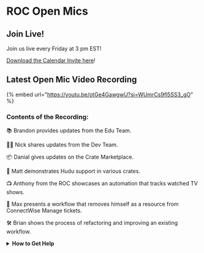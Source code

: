 # ROC Open Mics

## **Join Live!**

Join us live every Friday at 3 pm EST!

&#x20;[Download the Calendar Invite here](https://engine.rewst.io/webhooks/custom/trigger/02eb02e2-1177-43d9-9e13-8547414979fc/c47fdd7f-4075-47a8-ba92-94e790e67c06?request\_type=open\_mic\_link&)!

## Latest Open Mic Video Recording

{% embed url="https://youtu.be/otGe4GawgwU?si=WUmrCs9fl5SS3_gO" %}

### Contents of the Recording:

📚 Brandon provides updates from the Edu Team.&#x20;

👨‍💻 Nick shares updates from the Dev Team.&#x20;

📦 Danial gives updates on the Crate Marketplace.&#x20;

🔧 Matt demonstrates Hudu support in various crates.&#x20;

📺 Anthony from the ROC showcases an automation that tracks watched TV shows.&#x20;

🔄 Max presents a workflow that removes himself as a resource from ConnectWise Manage tickets.&#x20;

🛠️ Brian shows the process of refactoring and improving an existing workflow.





<details>

<summary><strong>How to Get Help</strong></summary>

* 💬 Chat (Discord): [https://discord.gg/rewst​​ ](https://discord.gg/rewst%E2%80%8B%E2%80%8B)
  * Private #\{{ msp \}} channel
  * \#the-kewp
* 🎫 Submit Tickets to: the\_roc@rewst.io
* 📝 Feature Request + Integration Requests: [https://rewst.canny.io/](https://rewst.canny.io/)

**CLUCK UNIVERSITY – REWST TRAINING:**&#x20;

* 👨‍🏫 Live Instructor-Led Training: [https://calendly.com/cluck-u/](https://calendly.com/cluck-u/)
* 🏁 Rewst Foundations Training: [https://docs.rewst.help/cluck-university/rewst-foundations-10x](https://docs.rewst.help/cluck-university/rewst-foundations-10x)
* ▶️ On-demand Videos: [https://docs.rewst.help/cluck-university/rewst-foundations-10x](https://docs.rewst.help/cluck-university/rewst-foundations-10x)

**ASK THE ROC:**&#x20;

* 🙋 ROC AMA Calls: [https://calendly.com/cluck-u/roc-ama](https://calendly.com/cluck-u/roc-ama)

**DOCS:**&#x20;

* 🥚 Rewst Docs: [https://docs.rewst.help ](https://docs.rewst.help)
* ⛩️ Jinja Docs: [https://jinja.palletsprojects.com/](https://jinja.palletsprojects.com/)

**KEY LINKS:**&#x20;

* 📝 Feature Request + Integration Requests: [https://rewst.canny.io/](https://rewst.canny.io/)

</details>
